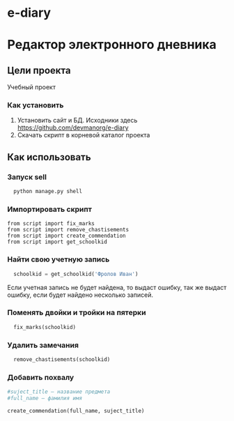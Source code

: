 # e-diary
# Редактор электронного дневника

## Цели проекта
Учебный проект

### Как установить
1. Установить сайт и БД. Исходники здесь https://github.com/devmanorg/e-diary
2. Скачать скрипт в корневой каталог проекта

## Как использовать

### Запуск sell
```python
  python manage.py shell
```

### Импортировать скрипт
```
from script import fix_marks
from script import remove_chastisements
from script import create_commendation
from script import get_schoolkid

```

### Найти свою учетную запись
```python
  schoolkid = get_schoolkid('Фролов Иван')
```
Если учетная запись не будет найдена, то выдаст ошибку, так же выдаст ошибку, если будет найдено несколько записей.

### Поменять двойки и тройки на пятерки
```python
  fix_marks(schoolkid)
```

### Удалить замечания
```python
  remove_chastisements(schoolkid)
```

### Добавить похвалу

```python
#suject_title – название предмета
#full_name – фамилия имя

create_commendation(full_name, suject_title)
```
